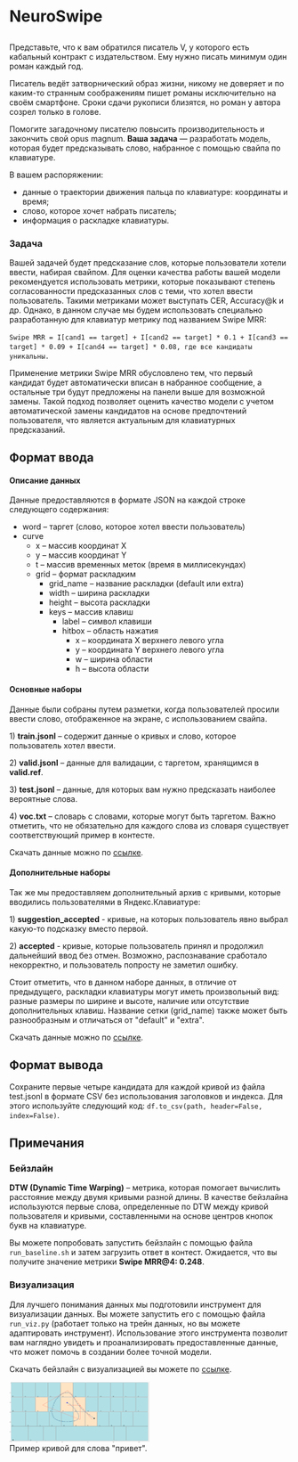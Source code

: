 <div class="problem-statement problem-statement_type_markdown">
    <div class="header">
        <h1 class="title">NeuroSwipe</h1>
    </div>
    <h2></h2>
    <div class="legend">
        <div class="Markdown">
            <p class="paragraph">Представьте, что к вам обратился писатель V, у которого есть кабальный контракт с издательством. Ему нужно писать минимум один роман каждый год.</p>
            <p class="paragraph">Писатель ведёт затворнический образ жизни, никому не доверяет и по каким-то странным соображениям пишет романы исключительно на своём смартфоне. Сроки сдачи рукописи близятся, но роман у автора созрел только в голове.</p>
            <p class="paragraph">Помогите загадочному писателю повысить производительность и закончить свой opus magnum. <strong>Ваша задача</strong> — разработать модель, которая будет предсказывать слово, набранное с помощью свайпа по клавиатуре. </p>
            <p class="paragraph">В вашем распоряжении:</p>
            <ul>
                <li>данные о траектории движения пальца по клавиатуре: координаты и время;</li>
                <li>слово, которое хочет набрать писатель;</li>
                <li>информация о раскладке клавиатуры.</li>
            </ul>
            <h3>Задача</h3>
            <p class="paragraph">Вашей задачей будет предсказание слов, которые пользователи хотели ввести, набирая свайпом. Для оценки качества работы вашей модели рекомендуется использовать метрики, которые показывают степень согласованности предсказанных слов с теми, что хотел ввести пользователь. Такими метриками может выступать CER, Accuracy@k и др. Однако, в данном случае мы будем использовать специально разработанную для клавиатур метрику под названием Swipe MRR:</p>
            <p class="paragraph"><code>Swipe MRR = I[cand1 == target] + I[cand2 == target] * 0.1 + I[cand3 == target] * 0.09 + I[cand4 == target] * 0.08, где все кандидаты уникальны.</code></p>
            <p class="paragraph">Применение метрики Swipe MRR обусловлено тем, что первый кандидат будет автоматически вписан в набранное сообщение, а остальные три будут предложены на панели выше для возможной замены. Такой подход позволяет оценить качество модели с учетом автоматической замены кандидатов на основе предпочтений пользователя, что является актуальным для клавиатурных предсказаний.</p>
        </div>
    </div>
    <h2>Формат ввода</h2>
    <div class="input-specification">
        <div class="Markdown">
            <h4>Описание данных</h4>
            <p class="paragraph">Данные предоставляются в формате JSON на каждой строке следующего содержания:</p>
            <ul>
                <li>word – таргет (слово, которое хотел ввести пользователь)</li>
                <li>curve
                    <ul>
                        <li>x – массив координат X</li>
                        <li>y – массив координат Y</li>
                        <li>t – массив временных меток (время в миллисекундах)</li>
                        <li>grid – формат раскладким
                            <ul>
                                <li>grid_name – название раскладки (default или extra)</li>
                                <li>width – ширина раскладки</li>
                                <li>height – высота раскладки</li>
                                <li>keys – массив клавиш
                                    <ul>
                                        <li>label – символ клавиши</li>
                                        <li>hitbox – область нажатия
                                            <ul>
                                                <li>x – координата X верхнего левого угла</li>
                                                <li>y – координата Y верхнего левого угла</li>
                                                <li>w – ширина области</li>
                                                <li>h – высота области</li>
                                            </ul>
                                        </li>
                                    </ul>
                                </li>
                            </ul>
                        </li>
                    </ul>
                </li>
            </ul>
            <h4>Основные наборы</h4>
            <p class="paragraph">Данные были собраны путем разметки, когда пользователей просили ввести слово, отображенное на экране, с использованием свайпа.</p>
            <p class="paragraph">1) <strong>train.jsonl</strong> – содержит данные о кривых и слово, которое пользователь хотел ввести.</p>
            <p class="paragraph">2) <strong>valid.jsonl</strong> – данные для валидации, с таргетом, хранящимся в <strong>valid.ref</strong>.</p>
            <p class="paragraph">3) <strong>test.jsonl</strong> – данные, для которых вам нужно предсказать наиболее вероятные слова.</p>
            <p class="paragraph">4) <strong>voc.txt</strong> – словарь с словами, которые могут быть таргетом. Важно отметить, что не обязательно для каждого слова из словаря существует соответствующий пример в контесте.</p>
            <p class="paragraph">Скачать данные можно по <a href="https://disk.yandex.ru/d/IYiSpLob-zAxqg">ссылке</a>.</p>
            <h4>Дополнительные наборы</h4>
            <p class="paragraph">Так же мы предоставляем дополнительный архив с кривыми, которые вводились пользователями в Яндекс.Клавиатуре:</p>
            <p class="paragraph">1) <strong>suggestion_accepted</strong> - кривые, на которых пользователь явно выбрал какую-то подсказку вместо первой.</p>
            <p class="paragraph">2) <strong>accepted</strong> - кривые, которые пользователь принял и продолжил дальнейший ввод без отмен. Возможно, распознавание сработало некорректно, и пользователь попросту не заметил ошибку.</p>
            <p class="paragraph">Стоит отметить, что в данном наборе данных, в отличие от предыдущего, раскладки клавиатуры могут иметь произвольный вид: разные размеры по ширине и высоте, наличие или отсутствие дополнительных клавиш. Название сетки (grid_name) также может быть разнообразным и отличаться от "default" и "extra".</p>
            <p class="paragraph">Скачать данные можно по <a href="https://disk.yandex.ru/d/-qAoI9Ux1eP7XQ">ссылке</a>.</p>
        </div>
    </div>
    <h2>Формат вывода</h2>
    <div class="output-specification">
        <div class="Markdown">
            <p class="paragraph">Сохраните первые четыре кандидата для каждой кривой из файла test.jsonl в формате CSV без использования заголовков и индекса. Для этого используйте следующий код: <code>df.to_csv(path, header=False, index=False)</code>.</p>
        </div>
    </div>
    <h2>Примечания</h2>
    <div class="notes">
        <div class="Markdown">
            <h3>Бейзлайн</h3>
            <p class="paragraph"><strong>DTW (Dynamic Time Warping)</strong> – метрика, которая помогает вычислить расстояние между двумя кривыми разной длины. В качестве бейзлайна используются первые слова, определенные по DTW между кривой пользователя и кривыми, составленными на основе центров кнопок букв на клавиатуре.</p>
            <p class="paragraph">Вы можете попробовать запустить бейзлайн с помощью файла <code>run_baseline.sh</code> и затем загрузить ответ в контест. Ожидается, что вы получите значение метрики <strong>Swipe MRR@4: 0.248</strong>.</p>
            <h3>Визуализация</h3>
            <p class="paragraph">Для лучшего понимания данных мы подготовили инструмент для визуализации данных. Вы можете запустить его с помощью файла <code>run_viz.py</code> (работает только на трейн данных, но вы можете адаптировать инструмент). Использование этого инструмента позволит вам наглядно увидеть и проанализировать предоставленные данные, что может помочь в создании более точной модели.</p>
            <p class="paragraph">Скачать бейзлайн с визуализацией вы можете по <a href="https://disk.yandex.ru/d/7X00apgDmcqfkw">ссылке</a>.</p>
            <p class="paragraph"><img alt="Пример кривой и раскладки клавиатуры" src="./markdown-image.png" style="width:50%;display:block;margin-left:0">
                Пример кривой для слова "привет".</p>
        </div>
    </div>
</div>